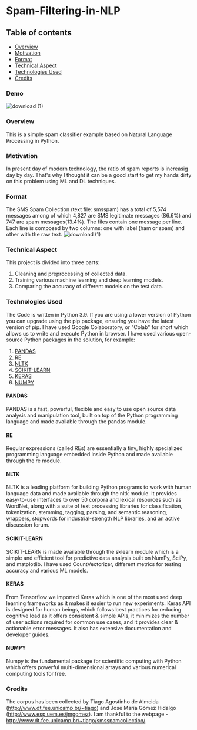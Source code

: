 # Spam-Filtering-in-NLP
## Table of contents
   - [Overview](#overview)
   - [Motivation](#motivation)
   - [Format](#format)
   - [Technical Aspect](#technical-aspect)
   - [Technologies Used](#technologies-used)
   - [Credits](#credits)
### Demo
![download (1)](https://user-images.githubusercontent.com/74978788/130198799-5a6d15b7-9625-4fd2-8bff-24f3d5ef44a5.png)
### Overview
This is a simple spam classifier example based on Natural Language Processing in Python.
### Motivation
In present day of modern technology, the ratio of spam reports is increasig day by day. That's why I thought it can be a good start to get my hands dirty on this problem using ML and DL techniques.  
### Format
The SMS Spam Collection (text file: smsspam) has a total of 5,574 messages among of which 4,827 are SMS legitimate messages (86.6%) and 747 are spam messages(13.4%). The files contain one message per line. Each line is composed by two columns: one with label (ham or spam) and other with the raw text. ![download (1)](https://user-images.githubusercontent.com/74978788/130245939-911201d5-d4bc-4fcd-8404-1723490f3f80.png)

### Technical Aspect
This project is divided into three parts:
1. Cleaning and preprocessing of collected data.
2. Training various machine learning and deep learning models.
3. Comparing the accuracy of different models on the test data.
### Technologies Used
The Code is written in Python 3.9. If you are using a lower version of Python you can upgrade using the pip package, ensuring you have the latest version of pip. I have used Google Colaboratory, or "Colab" for short which allows us to write and execute Python in browser. I have used various open-source Python packages in the solution, for example:
1. [PANDAS](#pandas)
2. [RE](#re)
3. [NLTK](#re)
4. [SCIKIT-LEARN](#scikit-learn)
5. [KERAS](#keras)
6. [NUMPY](#numpy)
#### PANDAS
PANDAS is a fast, powerful, flexible and easy to use open source data analysis and manipulation tool, built on top of the Python programming language and made available through the pandas module.
#### RE
Regular expressions (called REs) are essentially a tiny, highly specialized programming language embedded inside Python and made available through the re module.
#### NLTK
NLTK is a leading platform for building Python programs to work with human language data and made available through the nltk module. It provides easy-to-use interfaces to over 50 corpora and lexical resources such as WordNet, along with a suite of text processing libraries for classification, tokenization, stemming, tagging, parsing, and semantic reasoning, wrappers, stopwords for industrial-strength NLP libraries, and an active discussion forum.
#### SCIKIT-LEARN
SCIKIT-LEARN is made available through the sklearn module which is a simple and efficient tool for predictive data analysis built on NumPy, SciPy, and matplotlib. I have used CountVectorizer, different metrics for testing accuracy and various ML models.
#### KERAS
From Tensorflow we imported Keras which is one of the most used deep learning frameworks as it makes it easier to run new experiments. Keras API is designed for human beings, which follows best practices for reducing cognitive load as it offers consistent & simple APIs, it minimizes the number of user actions required for common use cases, and it provides clear & actionable error messages. It also has extensive documentation and developer guides.
#### NUMPY
Numpy is the fundamental package for scientific computing with Python which offers powerful multi-dimensional arrays and various numerical computing tools for free.
### Credits
The corpus has been collected by Tiago Agostinho de Almeida (http://www.dt.fee.unicamp.br/~tiago) and José María Gómez Hidalgo (http://www.esp.uem.es/jmgomez). I am thankful to the webpage - http://www.dt.fee.unicamp.br/~tiago/smsspamcollection/ 
